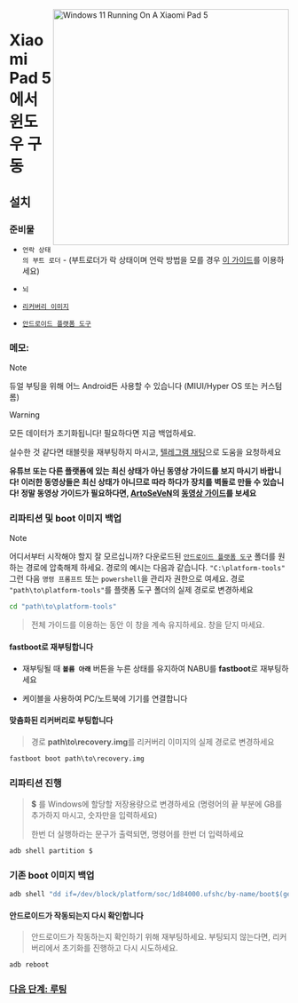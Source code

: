 <img align="right" src="https://raw.githubusercontent.com/erdilS/Port-Windows-11-Xiaomi-Pad-5/main/nabu.png" width="425" alt="Windows 11 Running On A Xiaomi Pad 5">

# Xiaomi Pad 5 에서 윈도우 구동

## 설치

### 준비물
- ```언락 상태의 부트 로더``` - (부트로더가 락 상태이며 언락 방법을 모를 경우 [이 가이드](unlock-bootloader.md)를 이용하세요)

-  `뇌`
  
- [```리커버리 이미지```](https://github.com/erdilS/Port-Windows-11-Xiaomi-Pad-5/releases/download/1.0/recovery.img)

- [```안드로이드 플랫폼 도구```](https://developer.android.com/studio/releases/platform-tools)

### 메모:
>[!NOTE]
> 듀얼 부팅을 위해 어느 Android든 사용할 수 있습니다 (MIUI/Hyper OS 또는 커스텀 롬)

> [!Warning]
> 모든 데이터가 초기화됩니다! 필요하다면 지금 백업하세요.
> 
> 실수한 것 같다면 태블릿을 재부팅하지 마시고, [텔레그램 채팅](https://t.me/nabuwoa)으로 도움을 요청하세요
>
> **유튜브 또는 다른 플랫폼에 있는 최신 상태가 아닌 동영상 가이드를 보지 마시기 바랍니다! 이러한 동영상들은 최신 상태가 아니므로 따라 하다가 장치를 벽돌로 만들 수 있습니다! 정말 동영상 가이드가 필요하다면, [ArtoSeVeN](https://www.youtube.com/channel/UCYjwfxlYlJ7Nnzv01oszQvA)의 [동영상 가이드](https://youtu.be/BbgTbTGbXYg)를 보세요**

### 리파티션 및 boot 이미지 백업
> [!NOTE]
> 어디서부터 시작해야 할지 잘 모르십니까? 다운로드된 [```안드로이드 플랫폼 도구```](https://developer.android.com/studio/releases/platform-tools) 폴더를 원하는 경로에 압축해제 하세요. 경로의 예시는 다음과 같습니다. ```"C:\platform-tools"``` 그런 다음 ```명령 프롬프트``` 또는 `powershell`을 관리자 권한으로 여세요. 경로  `"path\to\platform-tools"`를 플랫폼 도구 폴더의 실제 경로로 변경하세요
```cmd
cd "path\to\platform-tools"
```
> 전체 가이드를 이용하는 동안 이 창을 계속 유지하세요. 창을 닫지 마세요.

#### **fastboot**로 재부팅합니다
- 재부팅될 때 **`볼륨 아래`** 버튼을 누른 상태를 유지하여 NABU를 **fastboot**로 재부팅하세요

- 케이블을 사용하여 PC/노트북에 기기를 연결합니다

#### 맞춤화된 리커버리로 부팅합니다
> 경로 **path\to\recovery.img**를 리커버리 이미지의 실제 경로로 변경하세요
```cmd
fastboot boot path\to\recovery.img
```

### 리파티션 진행
> **$** 를 Windows에 할당할 저장용량으로 변경하세요 (명령어의 끝 부분에 GB를 추가하지 마시고, 숫자만을 입력하세요)
>
> 한번 더 실행하라는 문구가 출력되면, 명령어를 한번 더 입력하세요
```sh
adb shell partition $
```

### 기존 boot 이미지 백업
```cmd
adb shell "dd if=/dev/block/platform/soc/1d84000.ufshc/by-name/boot$(getprop ro.boot.slot_suffix) of=/tmp/normal_boot.img" && adb pull /tmp/normal_boot.img
```

#### 안드로이드가 작동되는지 다시 확인합니다
> 안드로이드가 작동하는지 확인하기 위해 재부팅하세요. 부팅되지 않는다면, 리커버리에서 초기화를 진행하고 다시 시도하세요.

```cmd
adb reboot
```


### [다음 단계: 루팅](/guide/Korean/2-rootguide-ko.md)
